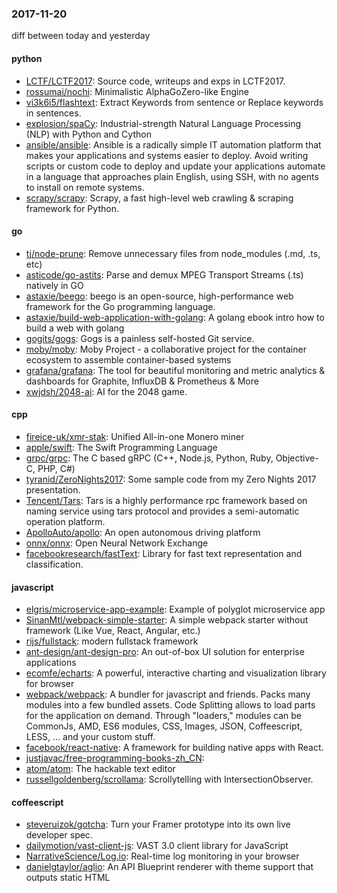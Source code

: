 ### 2017-11-20
diff between today and yesterday

#### python
* [LCTF/LCTF2017](https://github.com/LCTF/LCTF2017): Source code, writeups and exps in LCTF2017.
* [rossumai/nochi](https://github.com/rossumai/nochi): Minimalistic AlphaGoZero-like Engine
* [vi3k6i5/flashtext](https://github.com/vi3k6i5/flashtext): Extract Keywords from sentence or Replace keywords in sentences.
* [explosion/spaCy](https://github.com/explosion/spaCy):  Industrial-strength Natural Language Processing (NLP) with Python and Cython
* [ansible/ansible](https://github.com/ansible/ansible): Ansible is a radically simple IT automation platform that makes your applications and systems easier to deploy. Avoid writing scripts or custom code to deploy and update your applications automate in a language that approaches plain English, using SSH, with no agents to install on remote systems.
* [scrapy/scrapy](https://github.com/scrapy/scrapy): Scrapy, a fast high-level web crawling & scraping framework for Python.

#### go
* [tj/node-prune](https://github.com/tj/node-prune): Remove unnecessary files from node_modules (.md, .ts, etc)
* [asticode/go-astits](https://github.com/asticode/go-astits): Parse and demux MPEG Transport Streams (.ts) natively in GO
* [astaxie/beego](https://github.com/astaxie/beego): beego is an open-source, high-performance web framework for the Go programming language.
* [astaxie/build-web-application-with-golang](https://github.com/astaxie/build-web-application-with-golang): A golang ebook intro how to build a web with golang
* [gogits/gogs](https://github.com/gogits/gogs): Gogs is a painless self-hosted Git service.
* [moby/moby](https://github.com/moby/moby): Moby Project - a collaborative project for the container ecosystem to assemble container-based systems
* [grafana/grafana](https://github.com/grafana/grafana): The tool for beautiful monitoring and metric analytics & dashboards for Graphite, InfluxDB & Prometheus & More
* [xwjdsh/2048-ai](https://github.com/xwjdsh/2048-ai): AI for the 2048 game.

#### cpp
* [fireice-uk/xmr-stak](https://github.com/fireice-uk/xmr-stak): Unified All-in-one Monero miner
* [apple/swift](https://github.com/apple/swift): The Swift Programming Language
* [grpc/grpc](https://github.com/grpc/grpc): The C based gRPC (C++, Node.js, Python, Ruby, Objective-C, PHP, C#)
* [tyranid/ZeroNights2017](https://github.com/tyranid/ZeroNights2017): Some sample code from my Zero Nights 2017 presentation.
* [Tencent/Tars](https://github.com/Tencent/Tars): Tars is a highly performance rpc framework based on naming service using tars protocol and provides a semi-automatic operation platform.
* [ApolloAuto/apollo](https://github.com/ApolloAuto/apollo): An open autonomous driving platform
* [onnx/onnx](https://github.com/onnx/onnx): Open Neural Network Exchange
* [facebookresearch/fastText](https://github.com/facebookresearch/fastText): Library for fast text representation and classification.

#### javascript
* [elgris/microservice-app-example](https://github.com/elgris/microservice-app-example): Example of polyglot microservice app
* [SinanMtl/webpack-simple-starter](https://github.com/SinanMtl/webpack-simple-starter): A simple webpack starter without framework (Like Vue, React, Angular, etc.)
* [rijs/fullstack](https://github.com/rijs/fullstack): modern fullstack framework
* [ant-design/ant-design-pro](https://github.com/ant-design/ant-design-pro):  An out-of-box UI solution for enterprise applications
* [ecomfe/echarts](https://github.com/ecomfe/echarts): A powerful, interactive charting and visualization library for browser
* [webpack/webpack](https://github.com/webpack/webpack): A bundler for javascript and friends. Packs many modules into a few bundled assets. Code Splitting allows to load parts for the application on demand. Through "loaders," modules can be CommonJs, AMD, ES6 modules, CSS, Images, JSON, Coffeescript, LESS, ... and your custom stuff.
* [facebook/react-native](https://github.com/facebook/react-native): A framework for building native apps with React.
* [justjavac/free-programming-books-zh_CN](https://github.com/justjavac/free-programming-books-zh_CN):  
* [atom/atom](https://github.com/atom/atom): The hackable text editor
* [russellgoldenberg/scrollama](https://github.com/russellgoldenberg/scrollama): Scrollytelling with IntersectionObserver.

#### coffeescript
* [steveruizok/gotcha](https://github.com/steveruizok/gotcha): Turn your Framer prototype into its own live developer spec.
* [dailymotion/vast-client-js](https://github.com/dailymotion/vast-client-js): VAST 3.0 client library for JavaScript
* [NarrativeScience/Log.io](https://github.com/NarrativeScience/Log.io): Real-time log monitoring in your browser
* [danielgtaylor/aglio](https://github.com/danielgtaylor/aglio): An API Blueprint renderer with theme support that outputs static HTML
